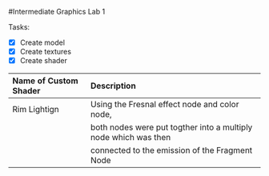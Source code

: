 #Intermediate Graphics Lab 1

 Tasks:
- [x] Create model
- [x] Create textures
- [x] Create shader

| Name of Custom Shader    | Description |
| :---                     | :---   |
| Rim Lightign             | Using the Fresnal effect node and color node,
|                          | both nodes were put togther into a multiply node which was then 
|                          | connected to the emission of the Fragment Node
 

